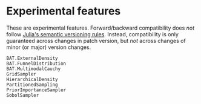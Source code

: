 # Experimental features

These are experimental features. Forward/backward compatibility does *not*
follow [Julia's semantic versioning rules](https://julialang.github.io/Pkg.jl/v1/compatibility/).
Instead, compatibility is only guaranteed across changes in patch version, but
*not* across changes of minor (or major) version changes.

```@docs
BAT.ExternalDensity
BAT.FunnelDistribution
BAT.MultimodalCauchy
GridSampler
HierarchicalDensity
PartitionedSampling
PriorImportanceSampler
SobolSampler
```
